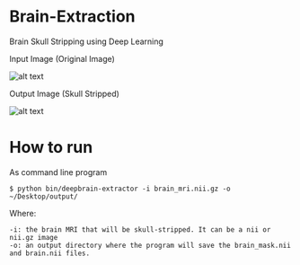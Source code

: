 # Brain-Extraction
Brain Skull Stripping using Deep Learning 

Input Image (Original Image)

![alt text](https://github.com/likitha-l/Brain-Extraction/blob/main/images/input.PNG)

Output Image (Skull Stripped)

![alt text](https://github.com/likitha-l/Brain-Extraction/blob/main/images/output.PNG)


# How to run
As command line program
```
$ python bin/deepbrain-extractor -i brain_mri.nii.gz -o ~/Desktop/output/
``` 
Where:
```
-i: the brain MRI that will be skull-stripped. It can be a nii or nii.gz image
-o: an output directory where the program will save the brain_mask.nii and brain.nii files.
```
